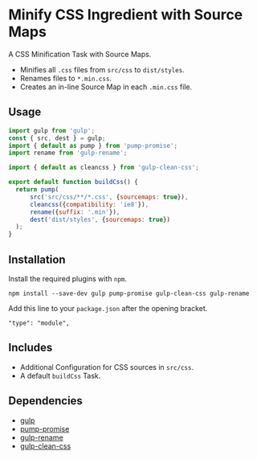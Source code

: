 Minify CSS Ingredient with Source Maps
================================================================================

A CSS Minification Task with Source Maps.

- Minifies all `.css` files from `src/css` to `dist/styles`.
- Renames files to `*.min.css`.
- Creates an in-line Source Map in each `.min.css` file.

Usage
--------------------------------------------------------------------------------

```javascript
import gulp from 'gulp';
const { src, dest } = gulp;
import { default as pump } from 'pump-promise';
import rename from 'gulp-rename';

import { default as cleancss } from 'gulp-clean-css';

export default function buildCss() {
  return pump(
      src('src/css/**/*.css', {sourcemaps: true}),
      cleancss({compatibility: 'ie8'}),
      rename({suffix: '.min'}),
      dest('dist/styles', {sourcemaps: true})
  );
}
```

Installation
--------------------------------------------------------------------------------

Install the required plugins with `npm`.

`npm install --save-dev gulp pump-promise gulp-clean-css gulp-rename`

Add this line to your `package.json` after the opening bracket.

`"type": "module",`

Includes
--------------------------------------------------------------------------------

- Additional Configuration for CSS sources in `src/css`.
- A default `buildCss` Task.

Dependencies
--------------------------------------------------------------------------------

- [gulp](https://www.npmjs.com/package/gulp/)
- [pump-promise](https://www.npmjs.com/package/pump-promise)
- [gulp-rename](https://www.npmjs.com/package/gulp-rename)
- [gulp-clean-css](https://www.npmjs.com/package/gulp-clean-css)
